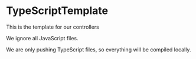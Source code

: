 # TypeScriptTemplate
This is the template for our controllers

We ignore all JavaScript files.

We are only pushing TypeScript files, so everything will be compiled locally.
